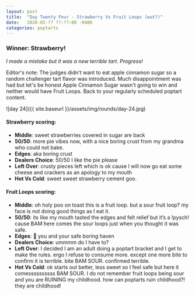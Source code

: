 ```yaml
---
layout: post
title:  "Day Twenty Four - Strawberry Vs Fruit Loops (wut?)"
date:   2020-05-?? ??:??:00 -0400
categories: poptarts
---
```


### Winner: Strawberry!
*I made a mistake but it was a new terrible tart. Progress!*

Editor's note: The judges didn't want to eat apple cinnamon sugar so a random challenger tart flavor was introduced. Much disappointment was had but let's be honest Apple Cinnamon Sugar wasn't going to win and neither would have Fruit Loops. Back to your regularly scheduled poptart content.

![day 24]({{ site.baseurl }}/assets/img/rounds/day-24.jpg)

#### Strawberry scoring:
 * **Middle**: sweet strawberries covered in sugar are back
 * **50/50**: more pie vibes now, with a nice boring crust from my grandma who could not bake.
 * **Edges**: aka boring crust
 * **Dealers Choice**: 50/50 I like the pie please
 * **Left Over**: crusty pieces left which is ok cause I will now go eat some cheese and crackers as an apology to my mouth
 * **Hot Vs Cold**: sweet sweet strawberry cement goo.

#### Fruit Loops scoring:
 * **Middle**: oh holy poo on toast this is a fruit loop. but a sour fruit loop? my face is not doing good things as I eat it.
 * **50/50**: its like my mouth tasted the edges and felt relief but it’s a !pysch! cause BAM here comes the sour loops just when you thought it was safe.
 * **Edges**: :pray: you and your safe boring haven
 * **Dealers Choice**: ummmm do I have to?
 * **Left Over**: I decided I am an adult doing a poptart bracket and I get to make the rules. ergo I refuse to consume more. except one more bite to confirm it is terrible. bite BAM SOUR. confirmed terrible.
 * **Hot Vs Cold**: ok starts out better, less sweet so I feel safe but here it comessssssssss BAM SOUR. I do not remember fruit loops being sour and you are RUINING my childhood. how can poptarts ruin childhood?! they are childhood!
 